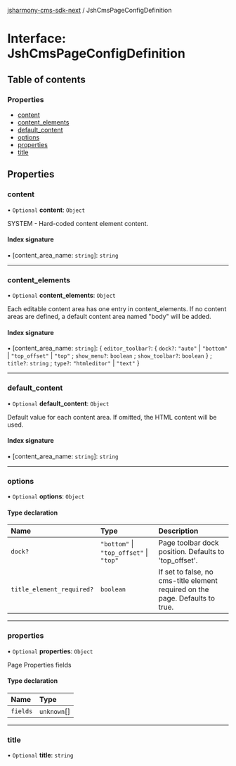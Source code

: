 [jsharmony-cms-sdk-next](../README.md) / JshCmsPageConfigDefinition

# Interface: JshCmsPageConfigDefinition

## Table of contents

### Properties

- [content](JshCmsPageConfigDefinition.md#content)
- [content\_elements](JshCmsPageConfigDefinition.md#content_elements)
- [default\_content](JshCmsPageConfigDefinition.md#default_content)
- [options](JshCmsPageConfigDefinition.md#options)
- [properties](JshCmsPageConfigDefinition.md#properties)
- [title](JshCmsPageConfigDefinition.md#title)

## Properties

### content

• `Optional` **content**: `Object`

SYSTEM - Hard-coded content element content.

#### Index signature

▪ [content_area_name: `string`]: `string`

___

### content\_elements

• `Optional` **content\_elements**: `Object`

Each editable content area has one entry in
content_elements. If no content areas are defined,
a default content area named "body" will be added.

#### Index signature

▪ [content_area_name: `string`]: \{ `editor_toolbar?`: \{ `dock?`: ``"auto"`` \| ``"bottom"`` \| ``"top_offset"`` \| ``"top"`` ; `show_menu?`: `boolean` ; `show_toolbar?`: `boolean`  } ; `title?`: `string` ; `type?`: ``"htmleditor"`` \| ``"text"``  }

___

### default\_content

• `Optional` **default\_content**: `Object`

Default value for each content area.  If omitted,
the HTML content will be used.

#### Index signature

▪ [content_area_name: `string`]: `string`

___

### options

• `Optional` **options**: `Object`

#### Type declaration

| Name | Type | Description |
| :------ | :------ | :------ |
| `dock?` | ``"bottom"`` \| ``"top_offset"`` \| ``"top"`` | Page toolbar dock position. Defaults to 'top_offset'. |
| `title_element_required?` | `boolean` | If set to false, no cms-title element required on the page. Defaults to true. |

___

### properties

• `Optional` **properties**: `Object`

Page Properties fields

#### Type declaration

| Name | Type |
| :------ | :------ |
| `fields` | `unknown`[] |

___

### title

• `Optional` **title**: `string`
